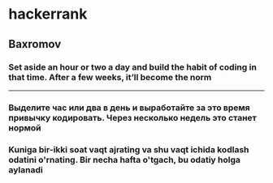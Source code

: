 # hackerrank       
<h2>Baxromov</h2>
<h3>
      Set aside an hour or two a day and build the habit of coding in that time. After a few weeks, it’ll become the norm
</h3>
<hr>
<h3>
      Выделите час или два в день и выработайте за это время привычку кодировать. Через несколько недель это станет нормой
</h3>
<h3>
      Kuniga bir-ikki soat vaqt ajrating va shu vaqt ichida kodlash odatini o'rnating. Bir necha hafta o'tgach, bu odatiy holga aylanadi
</h3>
